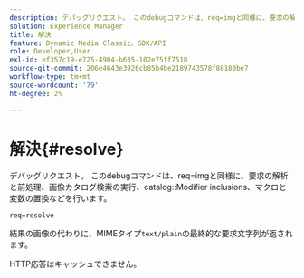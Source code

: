 ```yaml
---
description: デバッグリクエスト。 このdebugコマンドは、req=imgと同様に、要求の解析と前処理、画像カタログ検索の実行、カタログ修飾子の挿入、マクロと変数の置換などを行います。
solution: Experience Manager
title: 解決
feature: Dynamic Media Classic、SDK/API
role: Developer,User
exl-id: ef357c19-e725-4904-b635-102e75ff7518
source-git-commit: 206e4643e3926cb85b4be2189743578f88180be7
workflow-type: tm+mt
source-wordcount: '79'
ht-degree: 2%

---
```


# 解決{#resolve}

デバッグリクエスト。 このdebugコマンドは、req=imgと同様に、要求の解析と前処理、画像カタログ検索の実行、catalog::Modifier inclusions、マクロと変数の置換などを行います。

`req=resolve`

結果の画像の代わりに、MIMEタイプ`text/plain`の最終的な要求文字列が返されます。

HTTP応答はキャッシュできません。
